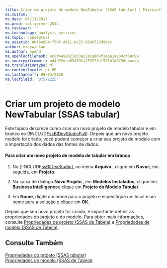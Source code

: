 ```yaml
---
title: Criar um projeto de modelo NewTabular (SSAS tabular) | Microsoft Docs
ms.custom: ''
ms.date: 06/13/2017
ms.prod: sql-server-2014
ms.reviewer: ''
ms.technology: analysis-services
ms.topic: conceptual
ms.assetid: 001bed84-f50f-4961-bc25-9906728d99ec
author: minewiskan
ms.author: owend
ms.openlocfilehash: 9c8f449eb21e53a22a1a8d8f2eaa1aa39cf58c99
ms.sourcegitcommit: ad4d92dce894592a259721a1571b1d8736abacdb
ms.translationtype: MT
ms.contentlocale: pt-BR
ms.lasthandoff: 08/04/2020
ms.locfileid: "87572225"
---
```

# <a name="create-a-newtabular-model-project-ssas-tabular"></a>Criar um projeto de modelo NewTabular (SSAS tabular)
  Este tópico descreve como criar um novo projeto de modelo tabular e em branco no [!INCLUDE[ssBIDevStudioFull](../../includes/ssbidevstudiofull-md.md)]. Depois que um novo projeto modelo foi criado, você poderá começar a criar seu projeto de modelo com a importação dos dados das fontes de dados.  
  
#### <a name="to-create-a-new-blank-tabular-model-project"></a>Para criar um novo projeto de modelo de tabular em branco  
  
1.  No [!INCLUDE[ssBIDevStudio](../../includes/ssbidevstudio-md.md)], no menu **Arquivo** , clique em **Novo**e, em seguida, em **Projeto**.  
  
2.  Na caixa de diálogo **Novo Projeto** , em **Modelos Instalados**, clique em **Business Intelligence**e clique em **Projeto do Modelo Tabular**.  
  
3.  Em **Nome**, digite um nome para o projeto e especifique um local e um nome para a solução e clique em **OK**.  
  
 Depois que seu novo projeto for criado, é importante definir as propriedades do projeto e do modelo. Para obter mais informações, consulte [Propriedades de projeto &#40;SSAS de Tabela&#41;](properties-ssas-tabular.md) e [Propriedades de modelo &#40;SSAS de Tabela&#41;](model-properties-ssas-tabular.md).  
  
## <a name="see-also"></a>Consulte Também  
 [Propriedades do projeto &#40;SSAS tabular&#41;](properties-ssas-tabular.md)   
 [Propriedades de modelo &#40;SSAS de Tabela&#41;](model-properties-ssas-tabular.md)  
  
  
